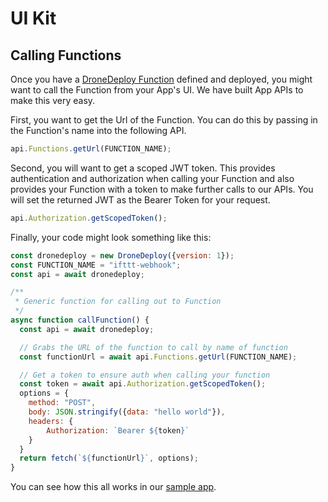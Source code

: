 # UI Kit

## Calling Functions

Once you have a [DroneDeploy Function](functions.md) defined and deployed, you might want to call the Function from your App's UI. We have built App APIs to make this very easy.

First, you want to get the Url of the Function. You can do this by passing in the Function's name into the following API.

```javascript
api.Functions.getUrl(FUNCTION_NAME);
```

Second, you will want to get a scoped JWT token. This provides authentication and authorization when calling your Function and also provides your Function with a token to make further calls to our APIs. You will set the returned JWT as the Bearer Token for your request.

```javascript
api.Authorization.getScopedToken();
```

Finally, your code might look something like this:

```javascript
const dronedeploy = new DroneDeploy({version: 1});
const FUNCTION_NAME = "ifttt-webhook";
const api = await dronedeploy;

/**
 * Generic function for calling out to Function
 */
async function callFunction() {
  const api = await dronedeploy;

  // Grabs the URL of the function to call by name of function
  const functionUrl = await api.Functions.getUrl(FUNCTION_NAME);

  // Get a token to ensure auth when calling your function
  const token = await api.Authorization.getScopedToken();
  options = {
    method: "POST",
    body: JSON.stringify({data: "hello world"}),
    headers: {
        Authorization: `Bearer ${token}`
    }
  }
  return fetch(`${functionUrl}`, options);
}
```

You can see how this all works in our [sample app](https://github.com/dronedeploy/app-examples/blob/master/IFTTT/app/js/script.js).

